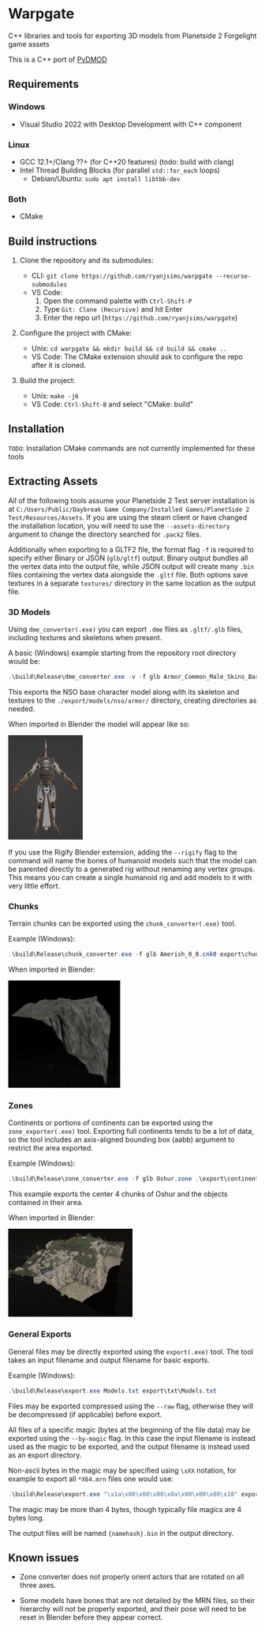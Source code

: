 # Warpgate
C++ libraries and tools for exporting 3D models from Planetside 2 Forgelight game assets

This is a C++ port of [PyDMOD](https://github.com/ryanjsims/pydmod)

## Requirements
### Windows
* Visual Studio 2022 with Desktop Development with C++ component
### Linux
* GCC 12.1+/Clang ??+ (for C++20 features) (todo: build with clang)
* Intel Thread Building Blocks (for parallel `std::for_each` loops)
    * Debian/Ubuntu: `sudo apt install libtbb-dev`
### Both
* CMake

## Build instructions
1. Clone the repository and its submodules:
    * CLI: `git clone https://github.com/ryanjsims/warpgate --recurse-submodules`
    * VS Code:
        1. Open the command palette with `Ctrl-Shift-P`
        2. Type `Git: Clone (Recursive)` and hit Enter
        3. Enter the repo url (`https://github.com/ryanjsims/warpgate`)

2. Configure the project with CMake:
    * Unix: `cd warpgate && mkdir build && cd build && cmake ..`
    * VS Code: The CMake extension should ask to configure the repo after it is cloned.

3. Build the project:
    * Unix: `make -j6`
    * VS Code: `Ctrl-Shift-B` and select "CMake: build"

## Installation
`TODO`: Installation CMake commands are not currently implemented for these tools

## Extracting Assets
All of the following tools assume your Planetside 2 Test server installation is at `C:/Users/Public/Daybreak Game Company/Installed Games/PlanetSide 2 Test/Resources/Assets`. If you are using the steam client or have changed the installation location, you will need to use the `--assets-directory` argument to change the directory searched for `.pack2` files.

Additionally when exporting to a GLTF2 file, the format flag `-f` is required to specify either Binary or JSON (`glb/gltf`) output. Binary output bundles all the vertex data into the output file, while JSON output will create many `.bin` files containing the vertex data alongside the `.gltf` file. Both options save textures in a separate `textures/` directory in the same location as the output file.

### 3D Models
Using `dme_converter(.exe)` you can export `.dme` files as `.gltf/.glb` files, including textures and skeletons when present.

A basic (Windows) example starting from the repository root directory would be:
```powershell
.\build\Release\dme_converter.exe -v -f glb Armor_Common_Male_Skins_Base_LOD0.dme export/models/nso/armor/base.glb
```
This exports the NSO base character model along with its skeleton and textures to the `./export/models/nso/armor/` directory, creating directories as needed.

When imported in Blender the model will appear like so:

<img alt="NSO Base Model in Blender" title="NSO Base Model in Blender" width=30% src="img/nso_armor_base_example.png"/>

If you use the Rigify Blender extension, adding the `--rigify` flag to the command will name the bones of humanoid models such that the model can be parented directly to a generated rig without renaming any vertex groups. This means you can create a single humanoid rig and add models to it with very little effort.

### Chunks
Terrain chunks can be exported using the `chunk_converter(.exe)` tool.

Example (Windows):
```powershell
.\build\Release\chunk_converter.exe -f glb Amerish_0_0.cnk0 export\chunks\amerish\0_0.glb -v
```

When imported in Blender:

<img alt="Amerish 0 0 chunk in Blender" title="Amerish 0 0 chunk in Blender" width=45% src="img/amerish_0_0_example.png"/>

### Zones
Continents or portions of continents can be exported using the `zone_exporter(.exe)` tool. Exporting full continents tends to be a lot of data, so the tool includes an axis-aligned bounding box (aabb) argument to restrict the area exported.

Example (Windows):
```powershell
.\build\Release\zone_converter.exe -f glb Oshur.zone .\export\continents\oshur\oshur.glb -v --aabb -256 -256 256 256
```

This example exports the center 4 chunks of Oshur and the objects contained in their area.

When imported in Blender:

<img alt="Oshur center in Blender" title="Oshur center in Blender" width=50% src="img/oshur_center_example.png"/>

### General Exports
General files may be directly exported using the `export(.exe)` tool. The tool takes an input filename and output filename for basic exports.

Example (Windows):
```powershell
.\build\Release\export.exe Models.txt export\txt\Models.txt
```

Files may be exported compressed using the `--raw` flag, otherwise they will be decompressed (if applicable) before export.

All files of a specific magic (bytes at the beginning of the file data) may be exported using the `--by-magic` flag. In this case the input filename is instead used as the magic to be exported, and the output filename is instead used as an export directory. 

Non-ascii bytes in the magic may be specified using `\xXX` notation, for example to export all `*X64.mrn` files one would use:
```powershell
.\build\Release\export.exe "\x1a\x00\x00\x00\x0a\x00\x00\x00\x10" export\mrn\
```

The magic may be more than 4 bytes, though typically file magics are 4 bytes long.

The output files will be named `{namehash}.bin` in the output directory.

## Known issues
* Zone converter does not properly orient actors that are rotated on all three axes.

* Some models have bones that are not detailed by the MRN files, so their hierarchy will not be properly exported, and their pose will need to be reset in Blender before they appear correct.